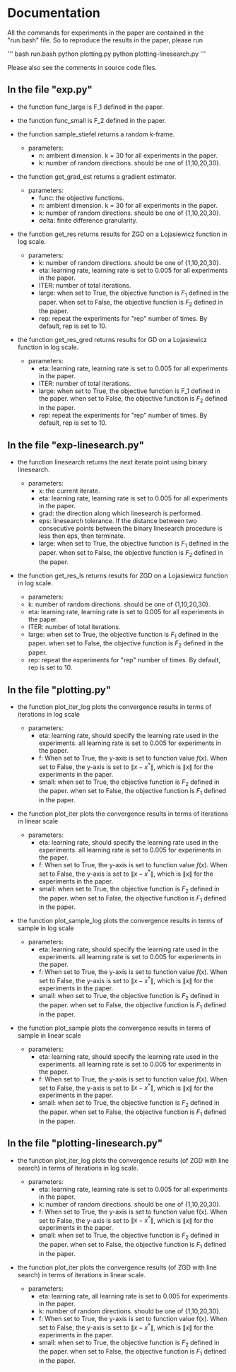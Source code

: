 
# Documentation

All the commands for experiments in the paper are contained in the "run.bash" file. So to reproduce the results in the paper, please run

'''
bash run.bash
python plotting.py
python plotting-linesearch.py
'''

Please also see the comments in source code files. 

## In the file "exp.py"

- the function func_large is F_1 defined in the paper.  
- the function func_small is F_2 defined in the paper.  
- the function sample_stiefel returns a random k-frame.  
  - parameters: 
    - n: ambient dimension. k = 30 for all experiments in the paper. 
    - k: number of random directions. should be one of {1,10,20,30}. 
      
- the function get_grad_est returns a gradient estimator.  
  - parameters: 
    - func: the objective functions.
    - n: ambient dimension. k = 30 for all experiments in the paper.
    - k: number of random directions. should be one of {1,10,20,30}.
    - delta: finite difference granularity. 


- the function get_res returns results for ZGD on a Lojasiewicz function in log scale. 
  - parameters:
    - k: number of random directions. should be one of {1,10,20,30}.
    - eta: learning rate, learning rate is set to 0.005 for all experiments in the paper.
    - ITER: number of total iterations.
    - large: when set to True, the objective function is $F_1$ defined in the paper. when set to False, the objective function is $F_2$ defined in the paper.
    - rep: repeat the experiments for "rep" number of times. By default, rep is set to 10. 



- the function get_res_gred returns results for GD on a Lojasiewicz function in log scale.
  - parameters:
    - eta: learning rate, learning rate is set to 0.005 for all experiments in the paper.
    - ITER: number of total iterations.
    - large: when set to True, the objective function is F_1 defined in the paper. when set to False, the objective function is $F_2$ defined in the paper.
    - rep: repeat the experiments for "rep" number of times. By default, rep is set to 10. 

## In the file "exp-linesearch.py"

- the function linesearch returns the next iterate point using binary linesearch.
  - parameters:
    - x: the current iterate.
    - eta: learning rate, learning rate is set to 0.005 for all experiments in the paper.
    - grad: the direction along which linesearch is performed.
    - eps: linesearch tolerance. If the distance between two consecutive points between the binary linesearch procedure is less then eps, then terminate.
    - large: when set to True, the objective function is $F_1$ defined in the paper. when set to False, the objective function is $F_2$ defined in the paper. 

- the function get_res_ls returns results for ZGD on a Lojasiewicz function in log scale.
  - parameters:
  - k: number of random directions. should be one of {1,10,20,30}.
  - eta: learning rate, learning rate is set to 0.005 for all experiments in the paper.
  - ITER: number of total iterations.
  - large: when set to True, the objective function is $F_1$ defined in the paper. when set to False, the objective function is $F_2$ defined in the paper.
  - rep: repeat the experiments for "rep" number of times. By default, rep is set to 10. 


## In the file "plotting.py"


- the function plot_iter_log plots the convergence results in terms of iterations in log scale
  - parameters:
    - eta: learning rate, should specify the learning rate used in the experiments. all learning rate is set to 0.005 for experiments in the paper. 
    - f: When set to True, the y-axis is set to function value $f(x)$. When set to False, the y-axis is set to $\| x - x^* \|$, which is $\| x \|$ for the experiments in the paper.
    - small: when set to True, the objective function is $F_2$ defined in the paper. when set to False, the objective function is $F_1$ defined in the paper. 


- the function plot_iter plots the convergence results in terms of iterations in linear scale
  - parameters:
    - eta: learning rate, should specify the learning rate used in the experiments. all learning rate is set to 0.005 for experiments in the paper. 
    - f: When set to True, the y-axis is set to function value $f(x)$. When set to False, the y-axis is set to $\| x - x^* \|$, which is $\| x \|$ for the experiments in the paper.
    - small: when set to True, the objective function is $F_2$ defined in the paper. when set to False, the objective function is $F_1$ defined in the paper. 


- the function plot_sample_log plots the convergence results in terms of sample in log scale
  - parameters:
    - eta: learning rate, should specify the learning rate used in the experiments. all learning rate is set to 0.005 for experiments in the paper. 
    - f: When set to True, the y-axis is set to function value $f(x)$. When set to False, the y-axis is set to $\| x - x^* \|$, which is $\| x \|$ for the experiments in the paper.
    - small: when set to True, the objective function is $F_2$ defined in the paper. when set to False, the objective function is $F_1$ defined in the paper.
   
- the function plot_sample plots the convergence results in terms of sample in linear scale 
  - parameters:
    - eta: learning rate, should specify the learning rate used in the experiments. all learning rate is set to 0.005 for experiments in the paper. 
    - f: When set to True, the y-axis is set to function value $f(x)$. When set to False, the y-axis is set to $\| x - x^* \|$, which is $\| x \|$ for the experiments in the paper.
    - small: when set to True, the objective function is $F_2$ defined in the paper. when set to False, the objective function is $F_1$ defined in the paper. 

## In the file "plotting-linesearch.py"

- the function plot_iter_log plots the convergence results (of ZGD with line search) in terms of iterations in log scale.
  - parameters:
    - eta: learning rate, learning rate is set to 0.005 for all experiments in the paper.
    - k: number of random directions. should be one of {1,10,20,30}.
    - f: When set to True, the y-axis is set to function value f(x). When set to False, the y-axis is set to $\| x - x^* \|$, which is $\| x \|$ for the experiments in the paper.
    - small: when set to True, the objective function is $F_2$ defined in the paper. when set to False, the objective function is $F_1$ defined in the paper. 

- the function plot_iter plots the convergence results (of ZGD with line search) in terms of iterations in linear scale.
  - parameters:
    - eta: learning rate, all learning rate is set to 0.005 for experiments in the paper.
    - k: number of random directions. should be one of {1,10,20,30}.
    - f: When set to True, the y-axis is set to function value f(x). When set to False, the y-axis is set to $\| x - x^* \|$, which is $\| x \|$ for the experiments in the paper.
    - small: when set to True, the objective function is $F_2$ defined in the paper. when set to False, the objective function is $F_1$ defined in the paper. 
